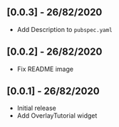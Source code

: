 ## [0.0.3] - 26/82/2020

* Add Description to `pubspec.yaml`

## [0.0.2] - 26/82/2020

* Fix README image

## [0.0.1] - 26/82/2020

* Initial release
* Add OverlayTutorial widget

